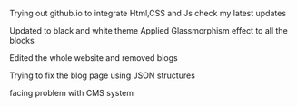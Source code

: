 Trying out github.io to integrate Html,CSS and Js
check my latest updates

Updated to black and white theme
Applied Glassmorphism effect to all the blocks

Edited the whole website and removed blogs

Trying to fix the blog page using JSON structures

facing problem with CMS system